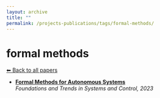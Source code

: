 ```yaml
---
layout: archive
title: ""
permalink: /projects-publications/tags/formal-methods/
---
```


# formal methods
[⬅ Back to all papers](../../)

- **[Formal Methods for Autonomous Systems](../papers.md)**  
  *Foundations and Trends in Systems and Control, 2023*